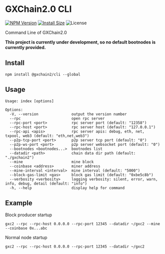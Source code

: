 # GXChain2.0 CLI

[![NPM Version](https://img.shields.io/npm/v/@gxchain2/cli)](https://www.npmjs.org/package/@gxchain2/cli)
[![Install Size](https://packagephobia.now.sh/badge?p=@gxchain2/cli)](https://packagephobia.now.sh/result?p=@gxchain2/cli)
![License](https://img.shields.io/npm/l/@gxchain2/cli)

Command Line of GXChain2.0

**This project is currently under development, so no default bootnodes is currently provided.**

## Install

```
npm install @gxchain2/cli --global
```

## Usage

```
Usage: index [options]

Options:
  -V, --version               output the version number
  --rpc                       open rpc server
  --rpc-port <port>           rpc server port (default: "12358")
  --rpc-host <port>           rpc server host (default: "127.0.0.1")
  --rpc-api <apis>            rpc server apis: debug, eth, net, txpool, web3 (default: "eth,net,web3")
  --p2p-tcp-port <port>       p2p server tcp port (default: "0")
  --p2p-ws-port <port>        p2p server websocket port (default: "0")
  --bootnodes <bootnodes...>  bootnodes list
  --datadir <path>            chain data dir path (default: "./gxchain2")
  --mine                      mine block
  --coinbase <address>        miner address
  --mine-interval <interval>  mine interval (default: "5000")
  --block-gas-limit <gas>     block gas limit (default: "0xbe5c8b")
  --verbosity <verbosity>     logging verbosity: silent, error, warn, info, debug, detail (default: "info")
  -h, --help                  display help for command
```

## Example

Block producer startup

```
gxc2 --rpc --rpc-host 0.0.0.0 --rpc-port 12345 --datadir ~/gxc2 --mine --coinbase 0x...abc
```

Normal node startup

```
gxc2 --rpc --rpc-host 0.0.0.0 --rpc-port 12345 --datadir ~/gxc2
```
